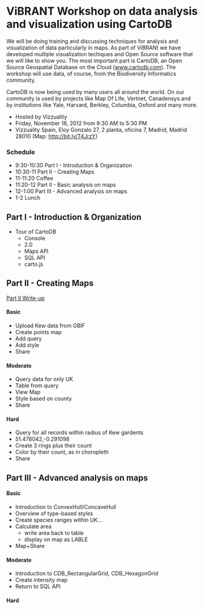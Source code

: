 ViBRANT Workshop on data analysis and visualization using CartoDB
== 

We will be doing training and discussing techniques for analysis and visualization of data particularly in maps. As part of ViBRANt we have developed multiple visualization techiques and Open Source software that we will like to show you. The most important part is CartoDB, an Open Source Geospatial Database on the Cloud (www.cartodb.com). The workshop will use data, of course, from the Biodiversity Informatics community.

CartoDB is now being used by many users all around the world. On our community is used by projects like Map Of Life, Vertnet, Canadensys and by institutions like Yale, Harvard, Berkley, Columbia, Oxford and many more.

 * Hosted by Vizzuality
 * Friday, November 16, 2012 from 9:30 AM to 5:30 PM
 * Vizzuality Spain, Eloy Gonzalo 27, 2 planta, oficina 7, Madrid, Madrid 28010 (Map: http://bit.ly/T4JrzY)

### Schedule

 * 9:30-10:30 Part I - Introduction & Organization
 * 10:30-11 Part II - Creating Maps
 * 11-11:20 Coffee
 * 11:20-12 Part II - Basic analysis on maps
 * 12-1:00 Part III - Advanced analysis on maps
 * 1-2 Lunch

## Part I - Introduction & Organization

 * Tour of CartoDB
   * Console
   * 2.0
   * Maps API
   * SQL API
   * carto.js

## Part II - Creating Maps

[Part II Write-up](Part_II_Creating_Maps.md)

#### Basic

 * Upload Kew data from GBIF
 * Create points map
 * Add query
 * Add style
 * Share

#### Moderate

 * Query data for only UK
 * Table from query
 * View Map
 * Style based on county
 * Share

#### Hard

 * Query for all records within radius of Kew gardents
 * 51.478042,-0.291098
 * Create 3 rings plus their count
 * Color by their count, as in choropleth
 * Share

## Part III - Advanced analysis on maps

#### Basic

 * Introduction to ConvexHull/ConcaveHull
 * Overview of type-based styles
 * Create species ranges within UK...
 * Calculate area
   * write area back to table
   * display on map as LABLE
 * Map+Share

#### Moderate
 
 * Introduction to CDB_RectangularGrid, CDB_HexagonGrid
 * Create intensity map
 * Return to SQL API

#### Hard











